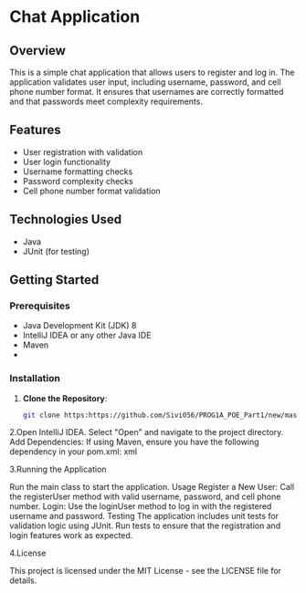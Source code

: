 # Chat Application

## Overview
This is a simple chat application that allows users to register and log in. The application validates user input, including username, password, and cell phone number format. It ensures that usernames are correctly formatted and that passwords meet complexity requirements.

## Features
- User registration with validation
- User login functionality
- Username formatting checks
- Password complexity checks
- Cell phone number format validation

## Technologies Used
- Java
- JUnit (for testing)

## Getting Started

### Prerequisites
- Java Development Kit (JDK) 8 
- IntelliJ IDEA or any other Java IDE
- Maven
- 
### Installation

1. **Clone the Repository**:
   ```bash
   git clone https:https://github.com/Sivi056/PROG1A_POE_Part1/new/master?filename=README.md

2.Open IntelliJ IDEA.
Select "Open" and navigate to the project directory.
Add Dependencies:
If using Maven, ensure you have the following dependency in your pom.xml:
xml


3.Running the Application

Run the main class to start the application.
Usage
Register a New User:
Call the registerUser method with valid username, password, and cell phone number.
Login:
Use the loginUser method to log in with the registered username and password.
Testing
The application includes unit tests for validation logic using JUnit.
Run tests to ensure that the registration and login features work as expected.

4.License

This project is licensed under the MIT License - see the LICENSE file for details.
